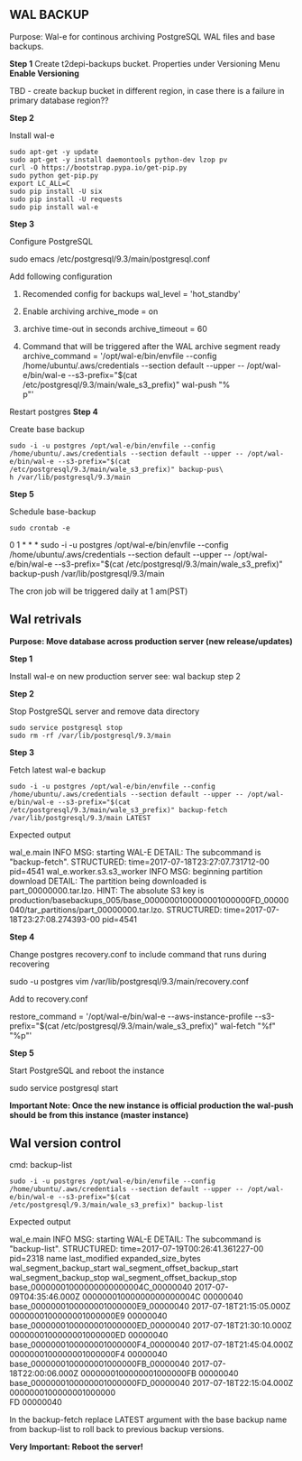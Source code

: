 ## WAL BACKUP

Purpose: Wal-e for continous archiving PostgreSQL WAL files and base backups.

**Step 1**
Create t2depi-backups bucket. Properties under Versioning Menu **Enable Versioning**

TBD - create backup bucket in different region, in case there is a failure in primary database region??

**Step 2**

Install wal-e

```
sudo apt-get -y update
sudo apt-get -y install daemontools python-dev lzop pv
curl -O https://bootstrap.pypa.io/get-pip.py
sudo python get-pip.py
export LC_ALL=C
sudo pip install -U six
sudo pip install -U requests
sudo pip install wal-e
```

**Step 3**

Configure PostgreSQL

sudo emacs /etc/postgresql/9.3/main/postgresql.conf

Add following configuration

1. Recomended config for backups
wal_level = 'hot_standby'

2. Enable archiving
archive_mode = on

3. archive time-out in seconds
archive_timeout = 60

4. Command that will be triggered after the WAL archive segment ready
archive_command = '/opt/wal-e/bin/envfile --config /home/ubuntu/.aws/credentials --section default --upper -- /opt/wal-e/bin/wal-e --s3-prefix="$(cat /etc/postgresql/9.3/main/wale_s3_prefix)" wal-push "%\
p"'

Restart postgres
**Step 4**

Create base backup

```
sudo -i -u postgres /opt/wal-e/bin/envfile --config /home/ubuntu/.aws/credentials --section default --upper -- /opt/wal-e/bin/wal-e --s3-prefix="$(cat /etc/postgresql/9.3/main/wale_s3_prefix)" backup-pus\
h /var/lib/postgresql/9.3/main
```

**Step 5**

Schedule base-backup

```
sudo crontab -e
```

0 1 * * *  sudo -i -u postgres /opt/wal-e/bin/envfile --config /home/ubuntu/.aws/credentials --section default --upper -- /opt/wal-e/bin/wal-e --s3-prefix="$(cat /etc/postgresql/9.3/main/wale_s3_prefix)" backup-push /var/lib/postgresql/9.3/main

The cron job will be triggered daily at 1 am(PST)


## Wal retrivals

**Purpose: Move database across production server (new release/updates)**

**Step 1**

Install wal-e on new production server see: wal backup step 2

**Step 2**

Stop PostgreSQL server and remove data directory

```
sudo service postgresql stop
sudo rm -rf /var/lib/postgresql/9.3/main
```

**Step 3**

Fetch latest wal-e backup

```
sudo -i -u postgres /opt/wal-e/bin/envfile --config /home/ubuntu/.aws/credentials --section default --upper -- /opt/wal-e/bin/wal-e --s3-prefix="$(cat /etc/postgresql/9.3/main/wale_s3_prefix)" backup-fetch /var/lib/postgresql/9.3/main LATEST
```

Expected output


wal_e.main   INFO     MSG: starting WAL-E
        DETAIL: The subcommand is "backup-fetch".
        STRUCTURED: time=2017-07-18T23:27:07.731712-00 pid=4541
wal_e.worker.s3.s3_worker INFO     MSG: beginning partition download
        DETAIL: The partition being downloaded is part_00000000.tar.lzo.
        HINT: The absolute S3 key is production/basebackups_005/base_0000000100000001000000FD_00000040/tar_partitions/part_00000000.tar.lzo.
        STRUCTURED: time=2017-07-18T23:27:08.274393-00 pid=4541


**Step 4**

Change postgres recovery.conf to include command that runs during recovering


sudo -u postgres vim /var/lib/postgresql/9.3/main/recovery.conf

Add to recovery.conf

restore_command = '/opt/wal-e/bin/wal-e --aws-instance-profile --s3-prefix="$(cat /etc/postgresql/9.3/main/wale_s3_prefix)" wal-fetch "%f" "%p"'


**Step 5**

Start PostgreSQL and reboot the instance

sudo service postgresql start


**Important Note: Once the new instance is official production the wal-push should be from this instance (master instance)**


## Wal version control

cmd: backup-list

```
sudo -i -u postgres /opt/wal-e/bin/envfile --config /home/ubuntu/.aws/credentials --section default --upper -- /opt/wal-e/bin/wal-e --s3-prefix="$(cat /etc/postgresql/9.3/main/wale_s3_prefix)" backup-list
```


Expected output

wal_e.main   INFO     MSG: starting WAL-E
        DETAIL: The subcommand is "backup-list".
        STRUCTURED: time=2017-07-19T00:26:41.361227-00 pid=2318
name    last_modified                                  expanded_size_bytes      wal_segment_backup_start        wal_segment_offset_backup_start wal_segment_backup_stop wal_segment_offset_backup_stop
base_00000001000000000000004C_00000040                 2017-07-09T04:35:46.000Z                                 00000001000000000000004C        00000040
base_0000000100000001000000E9_00000040                 2017-07-18T21:15:05.000Z                                                                 0000000100000001000000E9 00000040
base_0000000100000001000000ED_00000040                 2017-07-18T21:30:10.000Z                                                                                          0000000100000001000000ED 00000040
base_0000000100000001000000F4_00000040                 2017-07-18T21:45:04.000Z                                                                                                                   0000000100000001000000F4 00000040
base_0000000100000001000000FB_00000040                 2017-07-18T22:00:06.000Z                                                                                                                                            0000000100000001000000FB 00000040
base_0000000100000001000000FD_00000040                 2017-07-18T22:15:04.000Z                                                                                                                                                                     0000000100000001000000\
FD 00000040

In the backup-fetch replace LATEST argument with the base backup name from backup-list to roll back to previous backup versions.

**Very Important: Reboot the server!**




